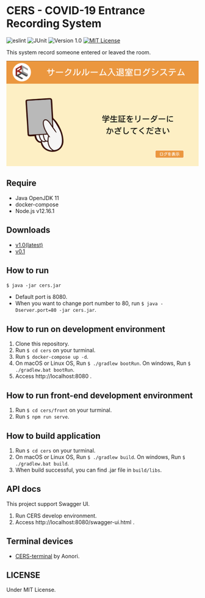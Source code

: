 # CERS - COVID-19 Entrance Recording System

![eslint](https://github.com/Yukiho-YOSHIEDA/CERS/workflows/eslint/badge.svg?branch=master&event=push)
![JUnit](https://github.com/Yukiho-YOSHIEDA/CERS/workflows/JUnit/badge.svg?branch=master&event=push)
![Version 1.0](https://img.shields.io/badge/version-1.0-yellow.svg)
[![MIT License](http://img.shields.io/badge/license-MIT-blue.svg?style=flat)](LICENSE)

This system record someone entered or leaved the room.

![Screenshots](./screenshots.png)

## Require
* Java OpenJDK 11
* docker-compose
* Node.js v12.16.1

## Downloads
* [v1.0(latest)](https://github.com/Yukiho-YOSHIEDA/CERS/releases/download/v1.0/cers-1.0.jar)
* [v0.1](https://github.com/Yukiho-YOSHIEDA/CERS/releases/download/v0.1/cers-0.0.1-SNAPSHOT.jar)

## How to run
`$ java -jar cers.jar`
* Default port is 8080.
* When you want to change port number to 80, run `$ java -Dserver.port=80 -jar cers.jar`.

## How to run on development environment
1. Clone this repository.
1. Run `$ cd cers` on your turminal.
1. Run `$ docker-compose up -d`.
1. On macOS or Linux OS, Run `$ ./gradlew bootRun`. On windows, Run `$ ./gradlew.bat bootRun`.
1. Access http://localhost:8080 .

## How to run front-end development environment
1. Run `$ cd cers/front` on your turminal.
1. Run `$ npm run serve`.

## How to build application
1. Run `$ cd cers` on your turminal.
1. On macOS or Linux OS, Run `$ ./gradlew build`. On windows, Run `$ ./gradlew.bat build`.
1. When build successful, you can find .jar file in `build/libs`.

## API docs
This project support Swagger UI.
1. Run CERS develop environment.
1. Access http://localhost:8080/swagger-ui.html .

## Terminal devices
* [CERS-terminal](https://github.com/greenlaver/CERS-terminal) by Aonori.

## LICENSE
Under MIT License.
